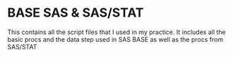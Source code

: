 # BASE SAS & SAS/STAT
This contains all the script files that I used in my practice. 
It includes all the basic procs and the data step used in SAS BASE as well as the procs from SAS/STAT
